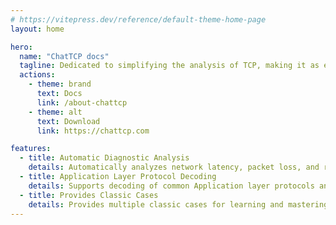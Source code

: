 ```yaml
---
# https://vitepress.dev/reference/default-theme-home-page
layout: home

hero:
  name: "ChatTCP docs"
  tagline: Dedicated to simplifying the analysis of TCP, making it as easy as reading chat logs!
  actions:
    - theme: brand
      text: Docs
      link: /about-chattcp
    - theme: alt
      text: Download
      link: https://chattcp.com

features:
  - title: Automatic Diagnostic Analysis
    details: Automatically analyzes network latency, packet loss, and retransmission situations
  - title: Application Layer Protocol Decoding
    details: Supports decoding of common Application layer protocols and maps them to data structure displays
  - title: Provides Classic Cases
    details: Provides multiple classic cases for learning and mastering TCP protocols as well as application layer protocols
---
```


